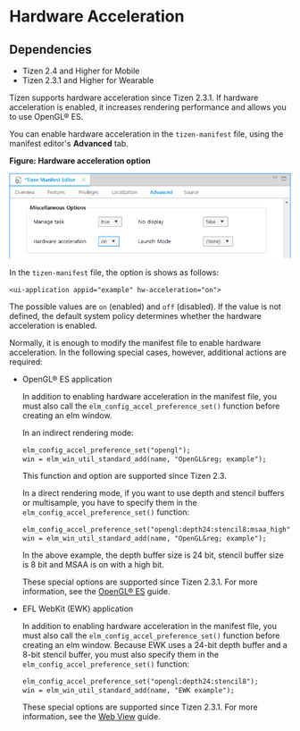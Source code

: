# Hardware Acceleration
## Dependencies
- Tizen 2.4 and Higher for Mobile
- Tizen 2.3.1 and Higher for Wearable

Tizen supports hardware acceleration since Tizen 2.3.1. If hardware acceleration is enabled, it increases rendering performance and allows you to use OpenGL&reg; ES.

You can enable hardware acceleration in the `tizen-manifest` file, using the manifest editor's **Advanced** tab.

**Figure: Hardware acceleration option**

![Hardware acceleration option](./media/hw_acceleration.png)

In the `tizen-manifest` file, the option is shows as follows:

```
<ui-application appid="example" hw-acceleration="on">
```

The possible values are `on` (enabled) and `off` (disabled). If the value is not defined, the default system policy determines whether the hardware acceleration is enabled.

Normally, it is enough to modify the manifest file to enable hardware acceleration. In the following special cases, however, additional actions are required:

- OpenGL&reg; ES application

  In addition to enabling hardware acceleration in the manifest file, you must also call the `elm_config_accel_preference_set()` function before creating an elm window.

  In an indirect rendering mode:

  ```
  elm_config_accel_preference_set("opengl");
  win = elm_win_util_standard_add(name, "OpenGL&reg; example");
  ```

  This function and option are supported since Tizen 2.3.

  In a direct rendering mode, if you want to use depth and stencil buffers or multisample, you have to specify them in the `elm_config_accel_preference_set()` function:

  ```
  elm_config_accel_preference_set("opengl:depth24:stencil8:msaa_high");
  win = elm_win_util_standard_add(name, "OpenGL&reg; example");
  ```

  In the above example, the depth buffer size is 24 bit, stencil buffer size is 8 bit and MSAA is on with a high bit.

  These special options are supported since Tizen 2.3.1. For more information, see the [OpenGL&reg; ES](opengl-n.md) guide.

- EFL WebKit (EWK) application

  In addition to enabling hardware acceleration in the manifest file, you must also call the `elm_config_accel_preference_set()` function before creating an elm window. Because EWK uses a 24-bit depth buffer and a 8-bit stencil buffer, you must also specify them in the `elm_config_accel_preference_set()` function:

  ```
  elm_config_accel_preference_set("opengl:depth24:stencil8");
  win = elm_win_util_standard_add(name, "EWK example");
  ```

  These special options are supported since Tizen 2.3.1. For more information, see the [Web View](../connectivity/web-view-n.md) guide.